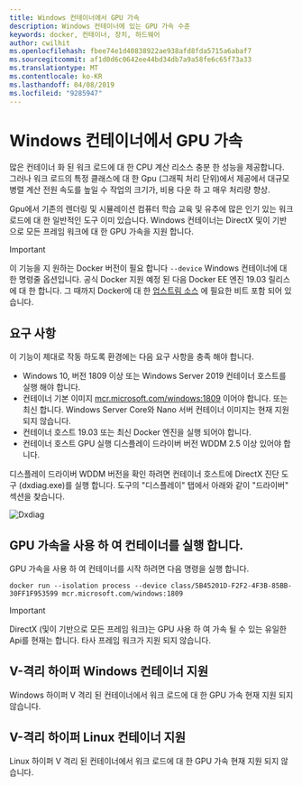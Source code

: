 ```yaml
---
title: Windows 컨테이너에서 GPU 가속
description: Windows 컨테이너에 있는 GPU 가속 수준
keywords: docker, 컨테이너, 장치, 하드웨어
author: cwilhit
ms.openlocfilehash: fbee74e1d40838922ae938afd8fda5715a6abaf7
ms.sourcegitcommit: af1d0d6c0642ee44bd34db7a9a58fe6c65f73a33
ms.translationtype: MT
ms.contentlocale: ko-KR
ms.lasthandoff: 04/08/2019
ms.locfileid: "9285947"
---
```

# <a name="gpu-acceleration-in-windows-containers"></a>Windows 컨테이너에서 GPU 가속

많은 컨테이너 화 된 워크 로드에 대 한 CPU 계산 리소스 충분 한 성능을 제공합니다. 그러나 워크 로드의 특정 클래스에 대 한 Gpu (그래픽 처리 단위)에서 제공에서 대규모 병렬 계산 전원 속도를 높일 수 작업의 크기가, 비용 다운 하 고 매우 처리량 향상.

Gpu에서 기존의 렌더링 및 시뮬레이션 컴퓨터 학습 교육 및 유추에 많은 인기 있는 워크 로드에 대 한 일반적인 도구 이미 있습니다. Windows 컨테이너는 DirectX 및이 기반으로 모든 프레임 워크에 대 한 GPU 가속을 지원 합니다.

> [!IMPORTANT]
> 이 기능을 지 원하는 Docker 버전이 필요 합니다 `--device` Windows 컨테이너에 대 한 명령줄 옵션입니다. 공식 Docker 지원 예정 된 다음 Docker EE 엔진 19.03 릴리스에 대 한 합니다. 그 때까지 Docker에 대 한 [업스트림 소스](https://master.dockerproject.org/) 에 필요한 비트 포함 되어 있습니다.

## <a name="requirements"></a>요구 사항

이 기능이 제대로 작동 하도록 환경에는 다음 요구 사항을 충족 해야 합니다.
- Windows 10, 버전 1809 이상 또는 Windows Server 2019 컨테이너 호스트를 실행 해야 합니다.
- 컨테이너 기본 이미지 [mcr.microsoft.com/windows:1809](https://hub.docker.com/_/microsoft-windowsfamily-windows) 이어야 합니다. 또는 최신 합니다. Windows Server Core와 Nano 서버 컨테이너 이미지는 현재 지원 되지 않습니다.
- 컨테이너 호스트 19.03 또는 최신 Docker 엔진을 실행 되어야 합니다.
- 컨테이너 호스트 GPU 실행 디스플레이 드라이버 버전 WDDM 2.5 이상 있어야 합니다.

디스플레이 드라이버 WDDM 버전을 확인 하려면 컨테이너 호스트에 DirectX 진단 도구 (dxdiag.exe)를 실행 합니다. 도구의 "디스플레이" 탭에서 아래와 같이 "드라이버" 섹션을 찾습니다.

![Dxdiag](media/dxdiag.png)

## <a name="run-a-container-with-gpu-acceleration"></a>GPU 가속을 사용 하 여 컨테이너를 실행 합니다.

GPU 가속을 사용 하 여 컨테이너를 시작 하려면 다음 명령을 실행 합니다.

```shell
docker run --isolation process --device class/5B45201D-F2F2-4F3B-85BB-30FF1F953599 mcr.microsoft.com/windows:1809
```

> [!IMPORTANT]
> DirectX (및이 기반으로 모든 프레임 워크)는 GPU 사용 하 여 가속 될 수 있는 유일한 Api를 현재는 합니다. 타사 프레임 워크가 지원 되지 않습니다.

## <a name="hyper-v-isolated-windows-container-support"></a>V-격리 하이퍼 Windows 컨테이너 지원

Windows 하이퍼 V 격리 된 컨테이너에서 워크 로드에 대 한 GPU 가속 현재 지원 되지 않습니다.

## <a name="hyper-v-isolated-linux-container-support"></a>V-격리 하이퍼 Linux 컨테이너 지원

Linux 하이퍼 V 격리 된 컨테이너에서 워크 로드에 대 한 GPU 가속 현재 지원 되지 않습니다.
